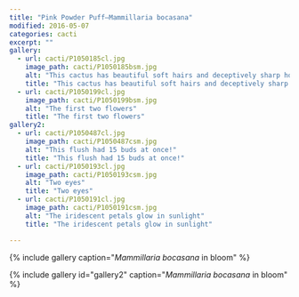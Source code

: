 ```yaml
---
title: "Pink Powder Puff—Mammillaria bocasana"
modified: 2016-05-07
categories: cacti
excerpt: ""
gallery:
  - url: cacti/P1050185cl.jpg
    image_path: cacti/P1050185bsm.jpg
    alt: "This cactus has beautiful soft hairs and deceptively sharp hooked spines"
    title: "This cactus has beautiful soft hairs and deceptively sharp hooked spines"
  - url: cacti/P1050199cl.jpg
    image_path: cacti/P1050199bsm.jpg
    alt: "The first two flowers"
    title: "The first two flowers"
gallery2:    
  - url: cacti/P1050487cl.jpg
    image_path: cacti/P1050487csm.jpg
    alt: "This flush had 15 buds at once!"
    title: "This flush had 15 buds at once!"
  - url: cacti/P1050193cl.jpg
    image_path: cacti/P1050193csm.jpg
    alt: "Two eyes"
    title: "Two eyes"
  - url: cacti/P1050191cl.jpg
    image_path: cacti/P1050191csm.jpg
    alt: "The iridescent petals glow in sunlight"
    title: "The iridescent petals glow in sunlight"    

---
```


{% include gallery caption="*Mammillaria bocasana* in bloom" %}

{% include gallery id="gallery2" caption="*Mammillaria bocasana* in bloom" %}

